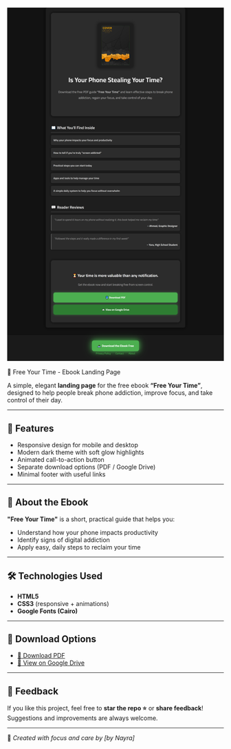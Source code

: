 ![Free Your Time Preview](Preview.png)

📘 Free Your Time - Ebook Landing Page

A simple, elegant **landing page** for the free ebook **“Free Your Time”**, designed to help people break phone addiction, improve focus, and take control of their day.

---

## 🌟 Features
- Responsive design for mobile and desktop  
- Modern dark theme with soft glow highlights  
- Animated call-to-action button  
- Separate download options (PDF / Google Drive)  
- Minimal footer with useful links  

---

## 🧠 About the Ebook
**"Free Your Time"** is a short, practical guide that helps you:
- Understand how your phone impacts productivity  
- Identify signs of digital addiction  
- Apply easy, daily steps to reclaim your time  

---

## 🛠️ Technologies Used
- **HTML5**  
- **CSS3** (responsive + animations)  
- **Google Fonts (Cairo)**  

---


## 📩 Download Options
- [📕 Download PDF](#)
- [📗 View on Google Drive](#)

---

## 💬 Feedback
If you like this project, feel free to **star the repo ⭐** or **share feedback**!  
Suggestions and improvements are always welcome.  

---

🖤 *Created with focus and care by [by Nayra]*
